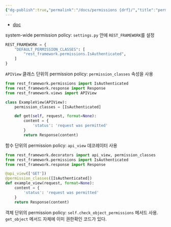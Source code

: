 ```yaml
---
{"dg-publish":true,"permalink":"/docs/permissions {drf}/","title":"permissions {drf}"}
---
```


- [doc](https://www.django-rest-framework.org/api-guide/permissions/)

system-wide permission policy: `settings.py` 안에 `REST_FRAMEWORK`를 설정

```python
REST_FRAMEWORK = {
	"DEFAULT_PERMISSION_CLASSES": [
		"rest_framework.permissions.IsAuthenticated",
	]
}
```

`APIView` 클래스 단위의 permission policy: `permission_classes` 속성을 사용

```python
from rest_framework.permissions import IsAuthenticated
from rest_framework.response import Response
from rest_framework.views import APIView

class ExampleView(APIView):
    permission_classes = [IsAuthenticated]

    def get(self, request, format=None):
        content = {
            'status': 'request was permitted'
        }
        return Response(content)
```

함수 단위의 permission policy: `api_view` 데코레이터 사용

```python
from rest_framework.decorators import api_view, permission_classes
from rest_framework.permissions import IsAuthenticated
from rest_framework.response import Response

@api_view(['GET'])
@permission_classes([IsAuthenticated])
def example_view(request, format=None):
    content = {
        'status': 'request was permitted'
    }
    return Response(content)
```

객체 단위의 permission policy: `self.check_object_permissions` 메서드 사용. `get_object` 메서드 자체에 이미 권한확인 코드가 있다.


